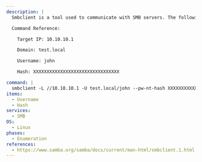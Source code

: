 ```yaml
---
description: |
  Smbclient is a tool used to communicate with SMB servers. The following command will list out all available shares on the target ip using user John hash on test domain.

  Command Reference:

  	Target IP: 10.10.10.1

  	Domain: test.local

  	Username: john

  	Hash: XXXXXXXXXXXXXXXXXXXXXXXXXXXXXXXX

command: |
  smbclient -L //10.10.10.1 -U test.local/john --pw-nt-hash XXXXXXXXXXXXXXXXXXXXXXXXXXXXXXXX
items:
  - Username
  - Hash
services:
  - SMB
OS:
  - Linux
phases:
  - Enumeration
references:
  - https://www.samba.org/samba/docs/current/man-html/smbclient.1.html
---
```

